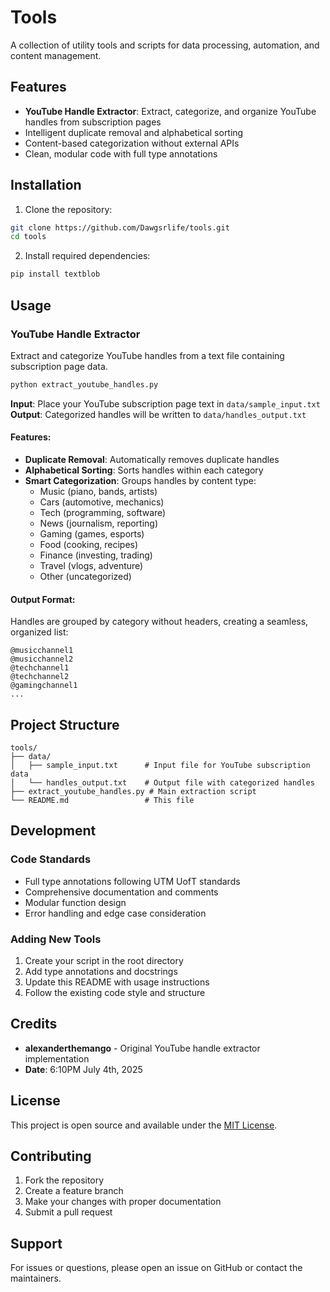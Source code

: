 # Tools

A collection of utility tools and scripts for data processing, automation, and content management.

## Features

- **YouTube Handle Extractor**: Extract, categorize, and organize YouTube handles from subscription pages
- Intelligent duplicate removal and alphabetical sorting
- Content-based categorization without external APIs
- Clean, modular code with full type annotations

## Installation

1. Clone the repository:
```bash
git clone https://github.com/Dawgsrlife/tools.git
cd tools
```

2. Install required dependencies:
```bash
pip install textblob
```

## Usage

### YouTube Handle Extractor

Extract and categorize YouTube handles from a text file containing subscription page data.

```bash
python extract_youtube_handles.py
```

**Input**: Place your YouTube subscription page text in `data/sample_input.txt`
**Output**: Categorized handles will be written to `data/handles_output.txt`

#### Features:
- **Duplicate Removal**: Automatically removes duplicate handles
- **Alphabetical Sorting**: Sorts handles within each category
- **Smart Categorization**: Groups handles by content type:
  - Music (piano, bands, artists)
  - Cars (automotive, mechanics)
  - Tech (programming, software)
  - News (journalism, reporting)
  - Gaming (games, esports)
  - Food (cooking, recipes)
  - Finance (investing, trading)
  - Travel (vlogs, adventure)
  - Other (uncategorized)

#### Output Format:
Handles are grouped by category without headers, creating a seamless, organized list:

```
@musicchannel1
@musicchannel2
@techchannel1
@techchannel2
@gamingchannel1
...
```

## Project Structure

```
tools/
├── data/
│   ├── sample_input.txt      # Input file for YouTube subscription data
│   └── handles_output.txt    # Output file with categorized handles
├── extract_youtube_handles.py # Main extraction script
└── README.md                 # This file
```

## Development

### Code Standards
- Full type annotations following UTM UofT standards
- Comprehensive documentation and comments
- Modular function design
- Error handling and edge case consideration

### Adding New Tools
1. Create your script in the root directory
2. Add type annotations and docstrings
3. Update this README with usage instructions
4. Follow the existing code style and structure

## Credits

- **alexanderthemango** - Original YouTube handle extractor implementation
- **Date**: 6:10PM July 4th, 2025

## License

This project is open source and available under the [MIT License](LICENSE).

## Contributing

1. Fork the repository
2. Create a feature branch
3. Make your changes with proper documentation
4. Submit a pull request

## Support

For issues or questions, please open an issue on GitHub or contact the maintainers. 